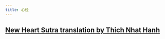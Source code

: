 ```yaml
---
title: 心经
---
```


## [New Heart Sutra translation by Thich Nhat Hanh](https://plumvillage.org/about/thich-nhat-hanh/letters/thich-nhat-hanh-new-heart-sutra-translation/)

